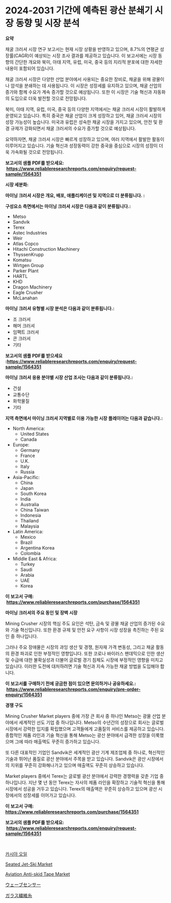 <p><h1>2024-2031 기간에 예측된 광산 분쇄기 시장 동향 및 시장 분석</h1></p><p><strong>요약</strong></p>
<p><p>채굴 크러셔 시장 연구 보고서는 현재 시장 상황을 반영하고 있으며, 8.7%의 연평균 성장률(CAGR)이 예상되는 시장 조사 결과를 제공하고 있습니다. 이 보고서에는 시장 동향의 간단한 개요와 북미, 아태 지역, 유럽, 미국, 중국 등의 지리적 분포에 대한 자세한 내용이 포함되어 있습니다.</p><p>채굴 크러셔 시장은 다양한 산업 분야에서 사용되는 중요한 장비로, 채굴을 위해 광물이나 암석을 분쇄하는 데 사용됩니다. 이 시장은 성장세를 유지하고 있으며, 채굴 산업의 증가와 함께 수요가 계속 증가할 것으로 예상됩니다. 또한 이 시장은 기술 혁신과 자동화의 도입으로 더욱 발전할 것으로 전망됩니다.</p><p>북미, 아태 지역, 유럽, 미국, 중국 등의 다양한 지역에서는 채굴 크러셔 시장이 활발하게 운영되고 있습니다. 특히 중국은 채굴 산업이 크게 성장하고 있어, 채굴 크러셔 시장의 성장 가능성이 높습니다. 미국과 유럽은 성숙한 채굴 시장을 가지고 있으며, 안전 및 환경 규제가 강화되면서 채굴 크러셔의 수요가 증가할 것으로 예상됩니다.</p><p>요약하자면, 채굴 크러셔 시장은 빠르게 성장하고 있으며, 여러 지역에서 활발한 활동이 이루어지고 있습니다. 기술 혁신과 성장동력이 강한 중국을 중심으로 시장의 성장이 더욱 가속화될 것으로 전망됩니다.</p></p>
<p><strong>보고서의 샘플 PDF를 받으세요: &nbsp;<a href="https://www.reliableresearchreports.com/enquiry/request-sample/1564351">https://www.reliableresearchreports.com/enquiry/request-sample/1564351</a></strong></p>
<p><strong>시장 세분화:</strong></p>
<p><strong> 마이닝 크러셔 시장은 개요, 배포, 애플리케이션 및 지역으로 더 분류됩니다. :</strong></p>
<p><strong>구성요소 측면에서는 마이닝 크러셔 시장은 다음과 같이 분류됩니다.:</strong></p>
<p><ul><li>Metso</li><li>Sandvik</li><li>Terex</li><li>Astec Industries</li><li>Weir</li><li>Atlas Copco</li><li>Hitachi Construction Machinery</li><li>ThyssenKrupp</li><li>Komatsu</li><li>Wirtgen Group</li><li>Parker Plant</li><li>HARTL</li><li>KHD</li><li>Dragon Machinery</li><li>Eagle Crusher</li><li>McLanahan</li></ul></p>
<p><strong> 마이닝 크러셔 유형별 시장 분석은 다음과 같이 분류됩니다.:</strong></p>
<p><ul><li>조 크러셔</li><li>해머 크러셔</li><li>임팩트 크러셔</li><li>콘 크러셔</li><li>기타</li></ul></p>
<p><strong>보고서의 샘플 PDF를 받으세요 :<a href="https://www.reliableresearchreports.com/enquiry/request-sample/1564351">https://www.reliableresearchreports.com/enquiry/request-sample/1564351</a></strong></p>
<p><strong> 마이닝 크러셔 응용 분야별 시장 산업 조사는 다음과 같이 분류됩니다.:</strong></p>
<p><ul><li>건설</li><li>교통수단</li><li>화학물질</li><li>기타</li></ul></p>
<p><strong>지역 측면에서 마이닝 크러셔 지역별로 이용 가능한 시장 플레이어는 다음과 같습니다.:</strong></p>
<p><ul>
    <li>
        North America:
        <ul>
            <li>United States</li>
            <li>Canada</li>
        </ul>
    </li>
    <li>
        Europe:
        <ul>
            <li>Germany</li>
            <li>France</li>
            <li>U.K.</li>
            <li>Italy</li>
            <li>Russia</li>
        </ul>
    </li>
    <li>
        Asia-Pacific:
        <ul>
            <li>China</li>
            <li>Japan</li>
            <li>South Korea</li>
            <li>India</li>
            <li>Australia</li>
            <li>China Taiwan</li>
            <li>Indonesia</li>
            <li>Thailand</li>
            <li>Malaysia</li>
        </ul>
    </li>
    <li>
        Latin America:
        <ul>
            <li>Mexico</li>
            <li>Brazil</li>
            <li>Argentina Korea</li>
            <li>Colombia</li>
        </ul>
    </li>
    <li>
        Middle East & Africa:
        <ul>
            <li>Turkey</li>
            <li>Saudi</li>
            <li>Arabia</li>
            <li>UAE</li>
            <li>Korea</li>
        </ul>
    </li>
    </ul></p>
<p><strong>이 보고서 구매: &nbsp;<a href="https://www.reliableresearchreports.com/purchase/1564351">https://www.reliableresearchreports.com/purchase/1564351</a></strong></p>
<p><strong>마이닝 크러셔의 주요 동인 및 장벽 시장</strong></p>
<p><p>Mining Crusher 시장의 핵심 주도 요인은 석탄, 금속 및 광물 채굴 산업의 증가된 수요와 기술 혁신입니다. 또한 환경 규제 및 안전 요구 사항이 시장 성장을 촉진하는 주된 요인 중 하나입니다. </p><p>그러나 주요 장애물은 시장의 과잉 생산 및 경쟁, 원자재 가격 변동성, 그리고 채굴 활동의 환경 파괴로 인한 부정적인 영향입니다. 또한 코로나 바이러스 팬데믹으로 인한 생산 및 수급에 대한 불확실성과 더불어 글로벌 경기 침체도 시장에 부정적인 영향을 미치고 있습니다. 이러한 도전에 대처하려면 기술 혁신과 지속 가능한 채굴 방법을 도입해야 합니다.</p></p>
<p><strong>이 보고서를 구매하기 전에 궁금한 점이 있으면 문의하거나 공유하세요.: &nbsp;<a href="https://www.reliableresearchreports.com/enquiry/pre-order-enquiry/1564351">https://www.reliableresearchreports.com/enquiry/pre-order-enquiry/1564351</a></strong></p>
<p><strong>경쟁 구도</strong></p>
<p><p>Mining Crusher Market players 중에 가장 큰 회사 중 하나인 Metso는 광물 산업 분야에서 세계적인 선도 기업 중 하나입니다. Metso의 수년간의 성장으로 회사는 글로벌 시장에서 강력한 입지를 확립했으며 고객들에게 고품질의 서비스를 제공하고 있습니다. 종합적인 제품 라인과 기술 혁신을 통해 Metso는 광산 분야에서 급격한 성장을 이룩했으며 그에 따라 매출액도 꾸준히 증가하고 있습니다.</p><p>또 다른 대표적인 기업인 Sandvik은 세계적인 광산 기계 제조업체 중 하나로, 혁신적인 기술과 뛰어난 품질로 광산 분야에서 주목을 받고 있습니다. Sandvik은 광산 시장에서의 지위를 꾸준히 강화해나가고 있으며 매출액도 꾸준히 상승하고 있습니다.</p><p>Market players 중에서 Terex는 글로벌 광산 분야에서 강력한 경쟁력을 갖춘 기업 중 하나입니다. 지난 몇 년 동안 Terex는 자사의 제품 라인을 확장하고 기술적 혁신을 통해 시장에서 성공을 거두고 있습니다. Terex의 매출액은 꾸준히 상승하고 있으며 광산 시장에서의 성장세를 이어가고 있습니다.</p></p>
<p><strong>이 보고서 구매: &nbsp; <a href="https://www.reliableresearchreports.com/purchase/1564351">https://www.reliableresearchreports.com/purchase/1564351</a></strong></p>
<p><strong>보고서의 샘플 PDF를 받으세요: &nbsp;<a href="https://www.reliableresearchreports.com/enquiry/request-sample/1564351">https://www.reliableresearchreports.com/enquiry/request-sample/1564351</a></strong><strong></strong></p>
<p>&nbsp;</p>
<p><p><a href="https://medium.com/@cute_priencsss/2024%EB%85%84%EB%B6%80%ED%84%B0-2031%EB%85%84%EA%B9%8C%EC%A7%80%EC%9D%98-%EC%8B%9C%EA%B8%B0%EC%97%90-%EB%8C%80%ED%95%9C-cassia-oil-%EC%8B%9C%EC%9E%A5-%EB%B6%84%EC%84%9D-%EB%B0%8F-%EC%98%88%EC%B8%A1-ed79f0a1870b">카시아 오일</a></p><p><a href="https://github.com/johnbach50/Market-Research-Report-List-2/blob/main/seated-jet-ski-market.md">Seated Jet-Ski Market</a></p><p><a href="https://issuu.com/reportprime-2/docs/aviation-anti-skid-tape-market-size-2030.pptx">Aviation Anti-skid Tape Market</a></p><p><a href="https://github.com/joaejkdzgyljvo6/Market-Research-Report-List-1/blob/main/85279387098.md">ウェーブセンサー</a></p><p><a href="https://medium.com/@kelsitorphy644/2024%E5%B9%B4%E3%81%8B%E3%82%892031%E5%B9%B4%E3%81%BE%E3%81%A7%E3%81%AE%E6%9C%9F%E9%96%93%E3%81%AE%E3%82%AC%E3%83%A9%E3%82%B9%E3%83%95%E3%82%A1%E3%82%A4%E3%83%90%E3%83%BC%E3%83%A4%E3%83%BC%E3%83%B3%E5%B8%82%E5%A0%B4%E3%81%AE%E3%83%88%E3%83%AC%E3%83%B3%E3%83%89%E3%81%A8%E5%B8%82%E5%A0%B4%E5%88%86%E6%9E%90%E3%82%92%E4%BA%88%E6%B8%AC%E3%81%95%E3%82%8C%E3%81%A6%E3%81%84%E3%81%BE%E3%81%99-aac29cacb6d5">ガラス繊維糸</a></p></p>